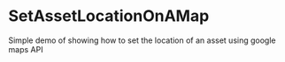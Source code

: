 # SetAssetLocationOnAMap
Simple demo of showing how to set the location of an asset using google maps API
